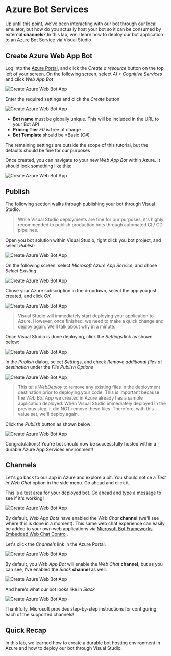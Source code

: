 # Azure Bot Services
Up until this point, we've been interacting with our bot through our local emulator, but how do you actually host your bot so it can be consumed by external **channels**?  In this lab, we'll learn how to deploy our bot application to an Azure Bot Service via Visual Studio

## Create Azure Web App Bot
Log into the [Azure Portal](https://portal.azure.com), and click the *Create a resource* button on the top left of your screen.  On the following screen, select *AI + Cognitive Services* and click *Web App Bot*

![Create Azure Web Bot App](https://github.com/gtewksbury/Microsoft-Bot-Framework-HOL/blob/master/lab%208%20-%20Azure%20Bot%20Services/images/azure-create-resource.png)

Enter the required settings and click the *Create* button

![Create Azure Web Bot App](https://github.com/gtewksbury/Microsoft-Bot-Framework-HOL/blob/master/lab%208%20-%20Azure%20Bot%20Services/images/azure-settings.png)

* **Bot name** must be globally unique.  This will be included in the URL to your Bot API
* **Pricing Tier** *F0* is free of charge
* **Bot Template** should be *Basic (C#)

The remaining settings are outside the scope of this tutorial, but the defaults should be fine for our purposes

Once created, you can navigate to your new *Web App Bot* within Azure.  It should look something like this:

![Create Azure Web Bot App](https://github.com/gtewksbury/Microsoft-Bot-Framework-HOL/blob/master/lab%208%20-%20Azure%20Bot%20Services/images/azure-overview.png)

## Publish
The following section walks through publishing your bot through Visual Studio.

> While Visual Studio deployments are fine for our purposes, it's highly recommended to publish production bots through automated CI / CD pipelines.

Open you bot solution within Visual Studio, right click you bot project, and select *Publish*

![Create Azure Web Bot App](https://github.com/gtewksbury/Microsoft-Bot-Framework-HOL/blob/master/lab%208%20-%20Azure%20Bot%20Services/images/vs-publish.png)

On the following screen, select *Microsoft Azure App Service*, and chose *Select Existing*

![Create Azure Web Bot App](https://github.com/gtewksbury/Microsoft-Bot-Framework-HOL/blob/master/lab%208%20-%20Azure%20Bot%20Services/images/vs-publish-step1.png)

Chose your Azure subscription in the dropdown, select the app you just created, and click *OK*

![Create Azure Web Bot App](https://github.com/gtewksbury/Microsoft-Bot-Framework-HOL/blob/master/lab%208%20-%20Azure%20Bot%20Services/images/vs-select-app.png)


> Visual Studio will immediately start deploying your application to Azure.  However, once finished, we need to make a quick change and deploy again.  We'll talk about why in a minute.  

Once Visual Studio is done deploying, click the *Settings* link as shown below:

![Create Azure Web Bot App](https://github.com/gtewksbury/Microsoft-Bot-Framework-HOL/blob/master/lab%208%20-%20Azure%20Bot%20Services/images/vs-settings.png)

In the *Publish* dialog, select *Settings*, and check *Remove additional files at destination* under the *File Publish Options*

![Create Azure Web Bot App](https://github.com/gtewksbury/Microsoft-Bot-Framework-HOL/blob/master/lab%208%20-%20Azure%20Bot%20Services/images/vs-remove.png)

> This tells *WebDeploy* to remove any existing files in the deployment destination prior to deploying your code.  This is important because the *Web Bot App* we created in Azure already has a sample application deployed.  When Visual Studio immediately deployed in the previous step, it did NOT remove these files.  Therefore, with this value set, we'll deploy again.

Click the *Publish* button as shown below:

![Create Azure Web Bot App](https://github.com/gtewksbury/Microsoft-Bot-Framework-HOL/blob/master/lab%208%20-%20Azure%20Bot%20Services/images/vs-final-publish.png)

Congratulations!  You're bot should now be successfully hosted within a durable Azure App Services environment!

## Channels
Let's go back to our app in Azure and explore a bit.  You should notice a *Test in Web Chat* option in the side menu.  Go ahead and click it.

This is a test area for your deployed bot.  Go ahead and type a message to see if it's working!

![Create Azure Web Bot App](https://github.com/gtewksbury/Microsoft-Bot-Framework-HOL/blob/master/lab%208%20-%20Azure%20Bot%20Services/images/azure-web-chat.png)

By default, *Web App Bots* have enabled the *Web Chat* **channel** (we'll see where this is done in a moment).  This same web chat experience can easily be added to your own web applications via [Microsoft Bot Frameworks Embedded Web Chat Control](https://github.com/Microsoft/BotFramework-WebChat).

Let's click the *Channels* link in the Azure Portal.

![Create Azure Web Bot App](https://github.com/gtewksbury/Microsoft-Bot-Framework-HOL/blob/master/lab%208%20-%20Azure%20Bot%20Services/images/azure-channels.png)

By default, you *Web App Bot* will enable the *Web Chat* **channel**, but as you can see, I've enabled the *Slack* **channel** as well.

![Create Azure Web Bot App](https://github.com/gtewksbury/Microsoft-Bot-Framework-HOL/blob/master/lab%208%20-%20Azure%20Bot%20Services/images/azure-channels.png)

And here's what our bot looks like in *Slack*

![Create Azure Web Bot App](https://github.com/gtewksbury/Microsoft-Bot-Framework-HOL/blob/master/lab%208%20-%20Azure%20Bot%20Services/images/bot-slack.png)

Thankfully, Microsoft provides step-by-step instructions for configuring each of the supported channels!

## Quick Recap
In this lab, we learned how to create a durable bot hosting environment in Azure and how to deploy our bot through Visual Studio.